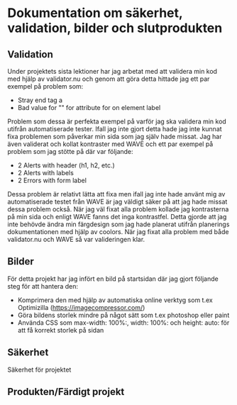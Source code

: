 # Dokumentation om säkerhet, validation, bilder och slutprodukten

## Validation

Under projektets sista lektioner har jag arbetat med att validera min kod med hjälp av validator.nu och genom att göra detta hittade jag ett par exempel på problem som:

* Stray end tag a
* Bad value for "" for attribute for on element label

Problem som dessa är perfekta exempel på varför jag ska validera min kod utifrån automatiserade tester. Ifall jag inte gjort detta hade jag inte kunnat fixa problemen som påverkar min sida som jag själv hade missat. Jag har även validerat och kollat kontraster med WAVE och ett par exempel på problem som jag stötte på där var följande:

* 2 Alerts with header (h1, h2, etc.)
* 2 Alerts with labels
* 2 Errors with form label

Dessa problem är relativt lätta att fixa men ifall jag inte hade använt mig av automatiserade testet från WAVE är jag väldigt säker på att jag hade missat dessa problem också. När jag väl fixat alla problem kollade jag kontrasterna på min sida och enligt WAVE fanns det inga kontrastfel. Detta gjorde att jag inte behövde ändra min färgdesign som jag hade planerat utifrån planerings dokumentationen med hjälp av coolors. När jag fixat alla problem med både validator.nu och WAVE så var valideringen klar.

## Bilder

För detta projekt har jag infört en bild på startsidan där jag gjort följande steg för att hantera den:

* Komprimera den med hjälp av automatiska online verktyg som t.ex Optimizilla (https://imagecompressor.com/)
* Göra bildens storlek mindre på något sätt som t.ex photoshop eller paint
* Använda CSS som max-width: 100%:, width: 100%: och height: auto: för att få korrekt storlek på sidan

## Säkerhet

Säkerhet för projektet

## Produkten/Färdigt projekt
